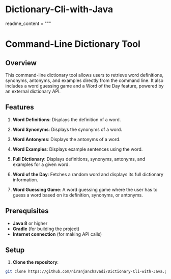 # Dictionary-Cli-with-Java

readme_content = """
# Command-Line Dictionary Tool

## Overview
This command-line dictionary tool allows users to retrieve word definitions, synonyms, antonyms, and examples directly from the command line. It also includes a word guessing game and a Word of the Day feature, powered by an external dictionary API.

## Features
1. **Word Definitions**: Displays the definition of a word.


2. **Word Synonyms**: Displays the synonyms of a word.


3. **Word Antonyms**: Displays the antonyms of a word.


4. **Word Examples**: Displays example sentences using the word.


5. **Full Dictionary**: Displays definitions, synonyms, antonyms, and examples for a given word.


6. **Word of the Day**: Fetches a random word and displays its full dictionary information.


7. **Word Guessing Game**: A word guessing game where the user has to guess a word based on its definition, synonyms, or antonyms.




## Prerequisites
- **Java 8** or higher
- **Gradle** (for building the project)
- **Internet connection** (for making API calls)

## Setup

1. **Clone the repository**:
```bash
git clone https://github.com/niranjanchavadi/Dictionary-Cli-with-Java.git













